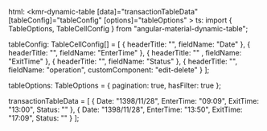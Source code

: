   html:
    <kmr-dynamic-table
      [data]="transactionTableData"
      [tableConfig]="tableConfig"
      [options]="tableOptions"
    ></kmr-dynamic-table>
ts:
  import { TableOptions, TableCellConfig } from "angular-material-dynamic-table";

  tableConfig: TableCellConfig[] = [
    {
      headerTitle: "",
      fieldName: "Date"
    },
    {
      headerTitle: "",
      fieldName: "EnterTime"
    },
    {
      headerTitle: "" ,
      fieldName: "ExitTime"
    },
    {
      headerTitle: "",
      fieldName: "Status"
    },
    {
      headerTitle: "",
      fieldName: "operation",
      customComponent: "edit-delete"
    }
  ];

  tableOptions: TableOptions = {
    pagination: true,
    hasFilter: true
  };

  transactionTableData = [
    {
      Date: "1398/11/28",
      EnterTime: "09:09",
      ExitTime: "13:00",
      Status: ""
    },
    {
      Date: "1398/11/28",
      EnterTime: "13:50",
      ExitTime: "17:09",
      Status: ""
    }
  ];
